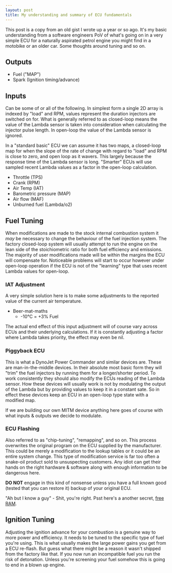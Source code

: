 ```yaml
---
layout: post
title: My understanding and summary of ECU fundamentals
---
```

This post is a copy from an old gist I wrote up a year or so ago. It's my basic
understanding from a software engineers PoV of what's going on in a very simple
ECU for a naturally aspirated petrol engine you might find in a motobike or an
older car. Some thoughts around tuning and so on.

Outputs
-------
* Fuel ("MAP")
* Spark (Ignition timing/advance)


Inputs
------
Can be some of or all of the following. In simplest form a single 2D array is
indexed by "load" and RPM, values represent the duration injectors are switched
on for. What is generally referred to as closed-loop means the value of the
Lambda sensor is taken into consideration when calculating the injector pulse
length. In open-loop the value of the Lambda sensor is ignored.

In a "standard basic" ECU we can assume it has two maps, a closed-loop map for
when the slope of the rate of change with regard to "load" and RPM is close to
zero, and open loop as it wavers. This largely because the response time of the
Lambda sensor is long. "Smarter" ECUs will use sampled recent Lambda values as
a factor in the open-loop calculation.

* Throttle (TPS)
* Crank (RPM)
* Air Temp (IAT)
* Barometric pressure (MAP)
* Air flow (MAF)
* Unburned fuel (Lambda/o2)


Fuel Tuning
-----------
When modifications are made to the stock internal combustion system it _may_ be
necessary to change the behaviour of the fuel injection system. The factory
closed-loop system will usually attempt to run the engine on the lean side of
the stoichiometric ratio for both fuel efficiency and emissions. The majority
of user modifications made will be within the margins the ECU will compensate
for. Noticeable problems will start to occur however under open-loop operation
if the ECU is not of the "learning" type that uses recent Lambda values for
open-loop.

### IAT Adjustment
A very simple solution here is to make some adjustments to the reported value
of the current air temperature.

* Beer-mat-maths
  * -10°C = +3% Fuel

The actual end effect of this input adjustment will of course vary across ECUs
and their underlying calculations. If it is constantly adjusting a factor where
Lambda takes priority, the effect may even be nil.

### Piggyback ECU
This is what a DynoJet Power Commander and similar devices are. These are
man-in-the-middle devices. In their absolute most basic form they will "trim"
the fuel injectors by running them for a longer/shorter period. To work
consistently they should also modify the ECUs reading of the Lambda sensor.
How these devices will usually work is not by modulating the output of the
Lambda but by providing values to keep it in a constant sate. So in effect
these devices keep an ECU in an open-loop type state with a modified map.

If we are building our own MITM device anything here goes of course with what
inputs & outputs we decide to modulate.

### ECU Flashing
Also referred to as "chip-tuning", "remapping", and so on. This process
overwrites the original program on the ECU supplied by the manufacturer. This
could be merely a modification to the lookup tables or it could be an entire
system change. This type of modification service is far too often a snake-oil
product sold to unsuspecting customers. Any idiot can get their hands on the
right hardware & software along with enough information to be dangerous here.

**DO NOT** engage in this kind of nonsense unless you have a full known good
(tested that you can restore it) backup of your original ECU.

"Ah but I know a guy" - Shit, you're right. Psst here's a another secret, [free
RAM](https://www.downloadmoreram.com).


Ignition Tuning
---------------
Adjusting the ignition advance for your combustion is a genuine way to more
power and efficiency. It needs to be tuned to the specific type of fuel you're
using. This is what usually makes the large power gains you get from a ECU
re-flash. But guess what there might be a reason it wasn't shipped from the
factory like that. If you now run an incompatible fuel you run the risk of
detonation. Unless you're screening your fuel somehow this is going to end in
a blown up engine.

